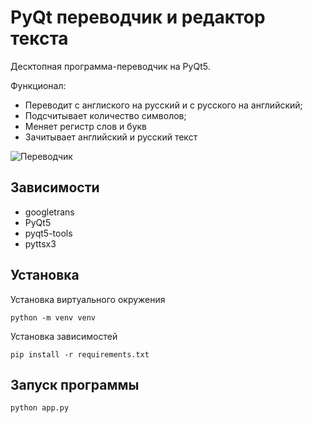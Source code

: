 # PyQt переводчик и редактор текста

Десктопная программа-переводчик на PyQt5.

Функционал:

- Переводит с англиского на русский и с русского на английский;
- Подсчитывает количество символов;
- Меняет регистр слов и букв
- Зачитывает английский и русский текст

![Переводчик](http://gamedz.ru/wp-content/uploads/2020/translator.gif "Переводчик")

## Зависимости
- googletrans
- PyQt5
- pyqt5-tools
- pyttsx3

## Установка

Установка виртуального окружения

`python -m venv venv`

Установка зависимостей

`pip install -r requirements.txt`

## Запуск программы

`python app.py`
